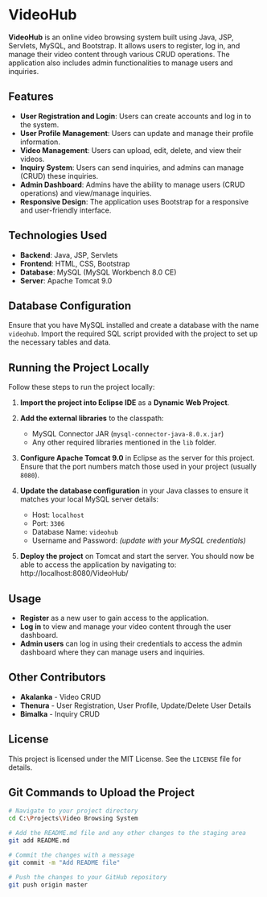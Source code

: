 # VideoHub

**VideoHub** is an online video browsing system built using Java, JSP, Servlets, MySQL, and Bootstrap. It allows users to register, log in, and manage their video content through various CRUD operations. The application also includes admin functionalities to manage users and inquiries.

## Features

- **User Registration and Login**: Users can create accounts and log in to the system.
- **User Profile Management**: Users can update and manage their profile information.
- **Video Management**: Users can upload, edit, delete, and view their videos.
- **Inquiry System**: Users can send inquiries, and admins can manage (CRUD) these inquiries.
- **Admin Dashboard**: Admins have the ability to manage users (CRUD operations) and view/manage inquiries.
- **Responsive Design**: The application uses Bootstrap for a responsive and user-friendly interface.

## Technologies Used

- **Backend**: Java, JSP, Servlets
- **Frontend**: HTML, CSS, Bootstrap
- **Database**: MySQL (MySQL Workbench 8.0 CE)
- **Server**: Apache Tomcat 9.0

## Database Configuration

Ensure that you have MySQL installed and create a database with the name `videohub`. Import the required SQL script provided with the project to set up the necessary tables and data.

## Running the Project Locally

Follow these steps to run the project locally:

1. **Import the project into Eclipse IDE** as a **Dynamic Web Project**.

2. **Add the external libraries** to the classpath:
   - MySQL Connector JAR (`mysql-connector-java-8.0.x.jar`)
   - Any other required libraries mentioned in the `lib` folder.

3. **Configure Apache Tomcat 9.0** in Eclipse as the server for this project. Ensure that the port numbers match those used in your project (usually `8080`).

4. **Update the database configuration** in your Java classes to ensure it matches your local MySQL server details:
   - Host: `localhost`
   - Port: `3306`
   - Database Name: `videohub`
   - Username and Password: *(update with your MySQL credentials)*

5. **Deploy the project** on Tomcat and start the server. You should now be able to access the application by navigating to:
http://localhost:8080/VideoHub/


## Usage

- **Register** as a new user to gain access to the application.
- **Log in** to view and manage your video content through the user dashboard.
- **Admin users** can log in using their credentials to access the admin dashboard where they can manage users and inquiries.

## Other Contributors 

- **Akalanka** - Video CRUD
- **Thenura** - User Registration, User Profile, Update/Delete User Details
- **Bimalka** - Inquiry CRUD

## License

This project is licensed under the MIT License. See the `LICENSE` file for details.

## Git Commands to Upload the Project

```bash
# Navigate to your project directory
cd C:\Projects\Video Browsing System

# Add the README.md file and any other changes to the staging area
git add README.md

# Commit the changes with a message
git commit -m "Add README file"

# Push the changes to your GitHub repository
git push origin master

